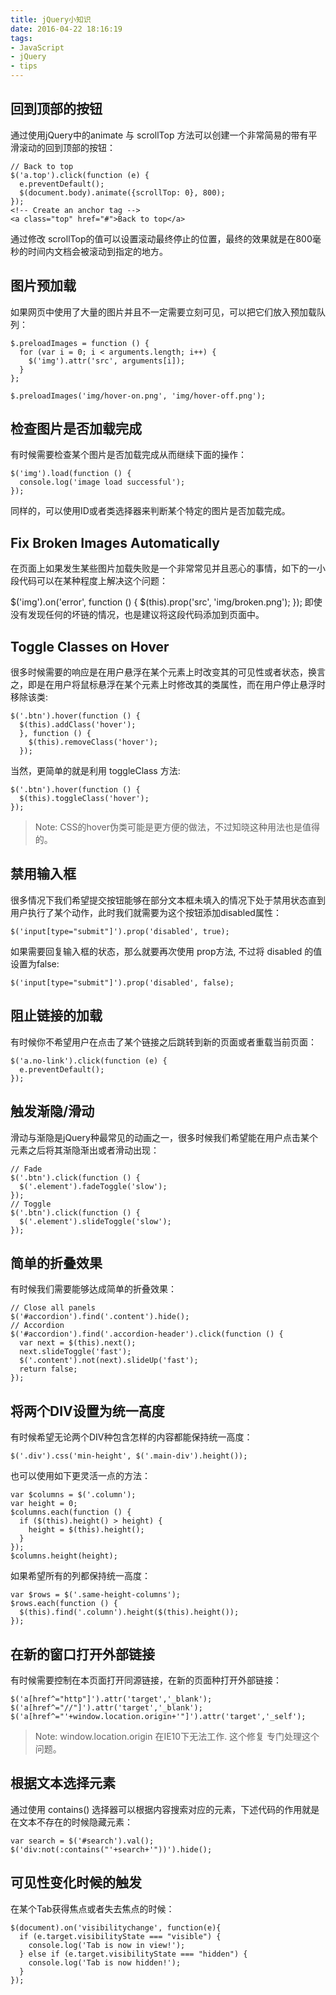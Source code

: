 ```yaml
---
title: jQuery小知识
date: 2016-04-22 18:16:19
tags:
- JavaScript
- jQuery
- tips
---
```



## 回到顶部的按钮
通过使用jQuery中的animate 与 scrollTop 方法可以创建一个非常简易的带有平滑滚动的回到顶部的按钮：

```
// Back to top
$('a.top').click(function (e) {
  e.preventDefault();
  $(document.body).animate({scrollTop: 0}, 800);
});
<!-- Create an anchor tag -->
<a class="top" href="#">Back to top</a>
```

通过修改 scrollTop的值可以设置滚动最终停止的位置，最终的效果就是在800毫秒的时间内文档会被滚动到指定的地方。

## 图片预加载
如果网页中使用了大量的图片并且不一定需要立刻可见，可以把它们放入预加载队列：

```
$.preloadImages = function () {
  for (var i = 0; i < arguments.length; i++) {
    $('img').attr('src', arguments[i]);
  }
};

$.preloadImages('img/hover-on.png', 'img/hover-off.png');
```

<!--more-->
## 检查图片是否加载完成
有时候需要检查某个图片是否加载完成从而继续下面的操作：

```
$('img').load(function () {
  console.log('image load successful');
});
```

同样的，可以使用ID或者类选择器来判断某个特定的图片是否加载完成。

## Fix Broken Images Automatically
在页面上如果发生某些图片加载失败是一个非常常见并且恶心的事情，如下的一小段代码可以在某种程度上解决这个问题：

$('img').on('error', function () {
  $(this).prop('src', 'img/broken.png');
});
即使没有发现任何的坏链的情况，也是建议将这段代码添加到页面中。

## Toggle Classes on Hover
很多时候需要的响应是在用户悬浮在某个元素上时改变其的可见性或者状态，换言之，即是在用户将鼠标悬浮在某个元素上时修改其的类属性，而在用户停止悬浮时移除该类:

```
$('.btn').hover(function () {
  $(this).addClass('hover');
  }, function () {
    $(this).removeClass('hover');
  });
```

当然，更简单的就是利用 toggleClass 方法:

```
$('.btn').hover(function () {
  $(this).toggleClass('hover');
});
```
> Note: CSS的hover伪类可能是更方便的做法，不过知晓这种用法也是值得的。

## 禁用输入框
很多情况下我们希望提交按钮能够在部分文本框未填入的情况下处于禁用状态直到用户执行了某个动作，此时我们就需要为这个按钮添加disabled属性：

```
$('input[type="submit"]').prop('disabled', true);
```
如果需要回复输入框的状态，那么就要再次使用 prop方法, 不过将 disabled 的值设置为false:

```
$('input[type="submit"]').prop('disabled', false);
```

## 阻止链接的加载
有时候你不希望用户在点击了某个链接之后跳转到新的页面或者重载当前页面：

```
$('a.no-link').click(function (e) {
  e.preventDefault();
});
```

## 触发渐隐/滑动
滑动与渐隐是jQuery种最常见的动画之一，很多时候我们希望能在用户点击某个元素之后将其渐隐渐出或者滑动出现：

```
// Fade
$('.btn').click(function () {
  $('.element').fadeToggle('slow');
});
// Toggle
$('.btn').click(function () {
  $('.element').slideToggle('slow');
});
```

## 简单的折叠效果
有时候我们需要能够达成简单的折叠效果：

``` 
// Close all panels
$('#accordion').find('.content').hide();
// Accordion
$('#accordion').find('.accordion-header').click(function () {
  var next = $(this).next();
  next.slideToggle('fast');
  $('.content').not(next).slideUp('fast');
  return false;
});
```

## 将两个DIV设置为统一高度
有时候希望无论两个DIV种包含怎样的内容都能保持统一高度：

```
$('.div').css('min-height', $('.main-div').height());
```
也可以使用如下更灵活一点的方法：

```
var $columns = $('.column');
var height = 0;
$columns.each(function () {
  if ($(this).height() > height) {
    height = $(this).height();
  }
});
$columns.height(height);
```

如果希望所有的列都保持统一高度：

```
var $rows = $('.same-height-columns');
$rows.each(function () {
  $(this).find('.column').height($(this).height());
});
```

## 在新的窗口打开外部链接
有时候需要控制在本页面打开同源链接，在新的页面种打开外部链接：
```
$('a[href^="http"]').attr('target','_blank');
$('a[href^="//"]').attr('target','_blank');
$('a[href^="'+window.location.origin+'"]').attr('target','_self');
```
> Note: window.location.origin 在IE10下无法工作. 这个修复 专门处理这个问题。

## 根据文本选择元素
通过使用 contains() 选择器可以根据内容搜索对应的元素，下述代码的作用就是在文本不存在的时候隐藏元素：
```
var search = $('#search').val();
$('div:not(:contains("'+search+'"))').hide();
```

## 可见性变化时候的触发
在某个Tab获得焦点或者失去焦点的时候：
```
$(document).on('visibilitychange', function(e){
  if (e.target.visibilityState === "visible") {
    console.log('Tab is now in view!');
  } else if (e.target.visibilityState === "hidden") {
    console.log('Tab is now hidden!');
  }
});
```